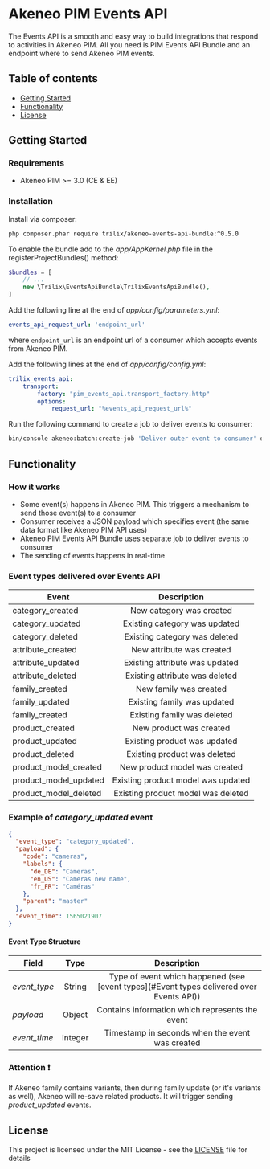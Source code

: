 # Akeneo PIM Events API

The Events API is a smooth and easy way to build integrations that respond to activities in Akeneo PIM. 
All you need is PIM Events API Bundle and an endpoint where to send Akeneo PIM events.

## Table of contents
* [Getting Started](#Getting-Started)
* [Functionality](#Functionality)
* [License](#License)

## Getting Started

### Requirements

* Akeneo PIM >= 3.0 (CE & EE)

### Installation

Install via composer:

```bash
php composer.phar require trilix/akeneo-events-api-bundle:^0.5.0
```

To enable the bundle add to the *app/AppKernel.php* file in the registerProjectBundles() method:

```php
$bundles = [
    // ...
    new \Trilix\EventsApiBundle\TrilixEventsApiBundle(),
]
```

Add the following line at the end of *app/config/parameters.yml*:

```yaml
events_api_request_url: 'endpoint_url'
```

where `endpoint_url` is an endpoint url of a consumer which accepts events from Akeneo PIM.

Add the following lines at the end of *app/config/config.yml*:

```yaml
trilix_events_api:
    transport:
        factory: "pim_events_api.transport_factory.http"
        options:
            request_url: "%events_api_request_url%"
```

Run the following command to create a job to deliver events to consumer:

```bash
bin/console akeneo:batch:create-job 'Deliver outer event to consumer' deliver_outer_event_to_consumer internal deliver_outer_event_to_consumer
```

## Functionality

### How it works

* Some event(s) happens in Akeneo PIM. This triggers a mechanism to send those event(s) to a consumer
* Consumer receives a JSON payload which specifies event (the same data format like Akeneo PIM API uses)
* Akeneo PIM Events API Bundle uses separate job to deliver events to consumer
* The sending of events happens in real-time

### Event types delivered over Events API

| **Event** | **Description** |
| --------------------- |:----------------------------------:|
| category_created      | New category was created           |
| category_updated      | Existing category was updated      |
| category_deleted      | Existing category was deleted      |
| attribute_created     | New attribute was created          |
| attribute_updated     | Existing attribute was updated     |
| attribute_deleted     | Existing attribute was deleted     |
| family_created        | New family was created             |
| family_updated        | Existing family was updated        |
| family_created        | Existing family was deleted        |
| product_created       | New product was created            |
| product_updated       | Existing product was updated       |
| product_deleted       | Existing product was deleted       |
| product_model_created | New product model was created      |
| product_model_updated | Existing product model was updated |
| product_model_deleted | Existing product model was deleted |

### Example of *category_updated* event

```json
{
  "event_type": "category_updated",
  "payload": {
    "code": "cameras",
    "labels": {
      "de_DE": "Cameras",
      "en_US": "Cameras new name",
      "fr_FR": "Caméras"
    },
    "parent": "master"
  },
  "event_time": 1565021907
}
```

#### Event Type Structure

| Field        | Type | Description                                                                                 |
| ------------ |:-------:|:----------------------------------------------------------------------------------------:|
| *event_type* | String  | Type of event which happened (see [event types](#Event types delivered over Events API)) |
| *payload*    | Object  | Contains information which represents the event                                          |
| *event_time* | Integer | Timestamp in seconds when the event was created                                          |

### Attention :heavy_exclamation_mark:

If Akeneo family contains variants, then during family update (or it's variants as well),
Akeneo will re-save related products. It will trigger sending *product_updated* events.

## License

This project is licensed under the MIT License - see the [LICENSE](LICENSE) file for details
